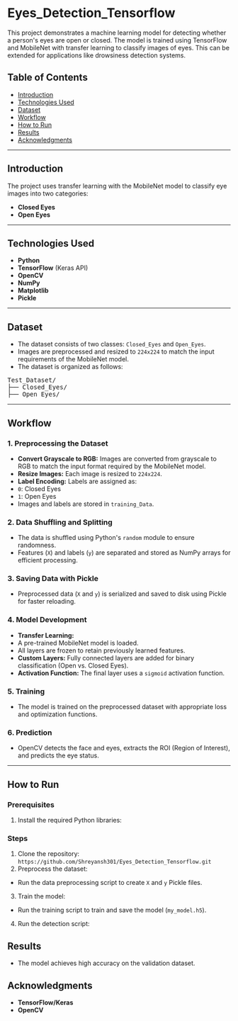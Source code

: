 # Eyes_Detection_Tensorflow

This project demonstrates a machine learning model for detecting whether a person's eyes are open or closed. The model is trained using TensorFlow and MobileNet with transfer learning to classify images of eyes. This can be extended for applications like drowsiness detection systems.

## Table of Contents
- [Introduction](#introduction)
- [Technologies Used](#technologies-used)
- [Dataset](#dataset)
- [Workflow](#workflow)
- [How to Run](#how-to-run)
- [Results](#results)
- [Acknowledgments](#acknowledgments)

---

## Introduction

The project uses transfer learning with the MobileNet model to classify eye images into two categories:
- **Closed Eyes**
- **Open Eyes**
---

## Technologies Used

- **Python** 
- **TensorFlow** (Keras API)
- **OpenCV** 
- **NumPy**
- **Matplotlib**
- **Pickle**

---

## Dataset

- The dataset consists of two classes: `Closed_Eyes` and `Open_Eyes`.
- Images are preprocessed and resized to `224x224` to match the input requirements of the MobileNet model.
- The dataset is organized as follows:
<pre>
Test_Dataset/
├── Closed_Eyes/
├── Open_Eyes/
</pre>


---

## Workflow

### 1. Preprocessing the Dataset
- **Convert Grayscale to RGB:** Images are converted from grayscale to RGB to match the input format required by the MobileNet model.
- **Resize Images:** Each image is resized to `224x224`.
- **Label Encoding:** Labels are assigned as:
- `0`: Closed Eyes
- `1`: Open Eyes
- Images and labels are stored in `training_Data`.

### 2. Data Shuffling and Splitting
- The data is shuffled using Python's `random` module to ensure randomness.
- Features (`X`) and labels (`y`) are separated and stored as NumPy arrays for efficient processing.

### 3. Saving Data with Pickle
- Preprocessed data (`X` and `y`) is serialized and saved to disk using Pickle for faster reloading.

### 4. Model Development
- **Transfer Learning:** 
- A pre-trained MobileNet model is loaded. 
- All layers are frozen to retain previously learned features.
- **Custom Layers:** Fully connected layers are added for binary classification (Open vs. Closed Eyes).
- **Activation Function:** The final layer uses a `sigmoid` activation function.

### 5. Training 
- The model is trained on the preprocessed dataset with appropriate loss and optimization functions.

### 6. Prediction
- OpenCV detects the face and eyes, extracts the ROI (Region of Interest), and predicts the eye status.

---

## How to Run

### Prerequisites
1. Install the required Python libraries:
   
### Steps
1. Clone the repository:
   `https://github.com/Shreyansh301/Eyes_Detection_Tensorflow.git`
3. Preprocess the dataset:
- Run the data preprocessing script to create `X` and `y` Pickle files.
3. Train the model:
- Run the training script to train and save the model (`my_model.h5`).
4. Run the detection script:

## Results

- The model achieves high accuracy on the validation dataset.

## Acknowledgments

- **TensorFlow/Keras**
- **OpenCV**
